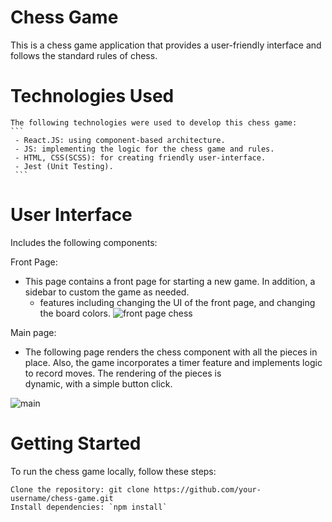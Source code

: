 # Chess Game

This is a chess game application that provides a user-friendly interface and follows the standard rules of chess.

# Technologies Used
    The following technologies were used to develop this chess game:
    ```
     - React.JS: using component-based architecture.
     - JS: implementing the logic for the chess game and rules.
     - HTML, CSS(SCSS): for creating friendly user-interface.
     - Jest (Unit Testing).
     ```
     
# User Interface
   Includes the following components:

   Front Page: 
   * This page contains a front page for starting a new game. In addition, a sidebar to custom the game as needed.
     - features including changing the UI of the front page, and changing the board colors. 
   ![front page chess](https://github.com/gani1000/ChessGame/assets/107857762/63011f0d-0a1d-4d08-8c35-b43aef5b4d26)

  Main page: 
  * The following page renders the chess component with all the pieces in place.
    Also, the game incorporates a timer feature and implements logic to record moves. The rendering of the pieces is              
    dynamic, with a simple button click.
    
  ![main](https://github.com/gani1000/ChessGame/assets/107857762/79860080-c2c5-4be5-a755-d4816456773d)

# Getting Started
To run the chess game locally, follow these steps:

    Clone the repository: git clone https://github.com/your-username/chess-game.git
    Install dependencies: `npm install`
